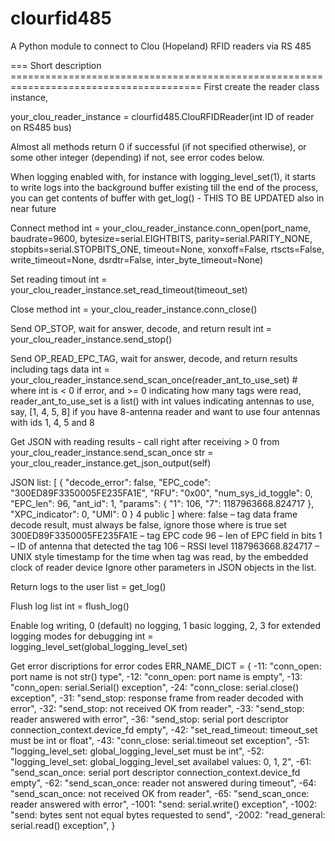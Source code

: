# clourfid485
A Python module to connect to Clou (Hopeland) RFID readers via RS 485

=== Short description =======================================================================================
First create the reader class instance,

your_clou_reader_instance = clourfid485.ClouRFIDReader(int ID of reader on RS485 bus)

Almost all methods return 0 if successful (if not specified otherwise), or some other integer (depending) if not, see error codes below.

When logging enabled with, for instance with logging_level_set(1), it starts to write logs into the background buffer existing till the end of the process, you can get contents of buffer with get_log() - THIS TO BE UPDATED also in near future

Connect method
int = your_clou_reader_instance.conn_open(port_name, baudrate=9600, bytesize=serial.EIGHTBITS, parity=serial.PARITY_NONE, stopbits=serial.STOPBITS_ONE, timeout=None, xonxoff=False, rtscts=False, write_timeout=None, dsrdtr=False, inter_byte_timeout=None)

Set reading timout
int = your_clou_reader_instance.set_read_timeout(timeout_set)

Close method
int = your_clou_reader_instance.conn_close()

Send OP_STOP, wait for answer, decode, and return result
int = your_clou_reader_instance.send_stop()

Send OP_READ_EPC_TAG, wait for answer, decode, and return results including tags data
int = your_clou_reader_instance.send_scan_once(reader_ant_to_use_set) # where int is < 0 if error, and >= 0 indicating how many tags were read, reader_ant_to_use_set is a list() with int values indicating antennas to use, say, [1, 4, 5, 8] if you have 8-antenna reader and want to use four antennas with ids 1, 4, 5 and 8

Get JSON with reading results - call right after receiving > 0 from your_clou_reader_instance.send_scan_once
str = your_clou_reader_instance.get_json_output(self)

JSON list:
[
{
"decode_error": false,
"EPC_code": "300ED89F3350005FE235FA1E",
"RFU": "0x00",
"num_sys_id_toggle": 0,
"EPC_len": 96,
"ant_id": 1,
"params": {
"1": 106,
"7": 1187963668.824717
},
"XPC_indicator": 0,
"UMI": 0
}
4
public
]
where:
false – tag data frame decode result, must always be false, ignore those where is true set
300ED89F3350005FE235FA1E – tag EPC code
96 – len of EPC field in bits
1 – ID of antenna that detected the tag
106 – RSSI level
1187963668.824717 – UNIX style timestamp for the time when tag was read, by the embedded clock of reader device
Ignore other parameters in JSON objects in the list.

Return logs to the user
list = get_log()

Flush log list
int = flush_log()

Enable log writing, 0 (default) no logging, 1 basic logging, 2, 3 for extended logging modes for debugging
int = logging_level_set(global_logging_level_set)

Get error discriptions for error codes
ERR_NAME_DICT = {
    -11: "conn_open: port name is not str() type",
    -12: "conn_open: port name is empty",
    -13: "conn_open: serial.Serial() exception",
    -24: "conn_close: serial.close() exception",
    -31: "send_stop: response frame from reader decoded with error",
    -32: "send_stop: not received OK from reader",
    -33: "send_stop: reader answered with error",
    -36: "send_stop: serial port descriptor connection_context.device_fd empty",
    -42: "set_read_timeout: timeout_set must be int or float",
    -43: "conn_close: serial.timeout set exception",
    -51: "logging_level_set: global_logging_level_set must be int",
    -52: "logging_level_set: global_logging_level_set availabel values: 0, 1, 2",
    -61: "send_scan_once: serial port descriptor connection_context.device_fd empty",
    -62: "send_scan_once: reader not answered during timeout",
    -64: "send_scan_once: not received OK from reader",
    -65: "send_scan_once: reader answered with error",
    -1001: "send: serial.write() exception",
    -1002: "send: bytes sent not equal bytes requested to send",
    -2002: "read_general: serial.read() exception",
    }

